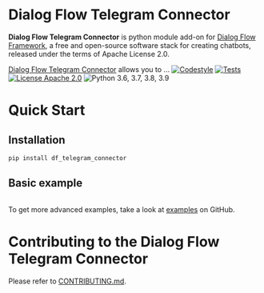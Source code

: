 
# Dialog Flow Telegram Connector

**Dialog Flow Telegram Connector** is python module add-on for [Dialog Flow Framework](https://github.com/deepmipt/dialog_flow_framework), a free and open-source software stack for creating chatbots, released under the terms of Apache License 2.0.


[Dialog Flow Telegram Connector](../..) allows you to ...
[![Codestyle](../../../workflows/codestyle/badge.svg)](../../../actions)
[![Tests](../../../workflows/test_coverage/badge.svg)](../../../actions)
[![License Apache 2.0](https://img.shields.io/badge/license-Apache%202.0-blue.svg)](LICENSE)
![Python 3.6, 3.7, 3.8, 3.9](https://img.shields.io/badge/python-3.6%20%7C%203.7%20%7C%203.8%20%7C%203.9-green.svg)

<!-- TODO: uncomment one of these to add badges to your project description -->
<!-- [![Documentation Status](https://df_telegram_connector.readthedocs.io/en/stable/?badge=stable)]() See readthedocs.io -->
<!-- [![Coverage Status]()]() See coveralls.io -->
<!-- [![PyPI](https://img.shields.io/pypi/v/df_telegram_connector)](https://pypi.org/project/df_telegram_connector/) -->
<!-- [![Downloads](https://pepy.tech/badge/df_telegram_connector)](https://pepy.tech/project/df_telegram_connector) -->

# Quick Start
## Installation
```bash
pip install df_telegram_connector
```

## Basic example
```python

```

To get more advanced examples, take a look at [examples](examples) on GitHub.

# Contributing to the Dialog Flow Telegram Connector

Please refer to [CONTRIBUTING.md](CONTRIBUTING.md).